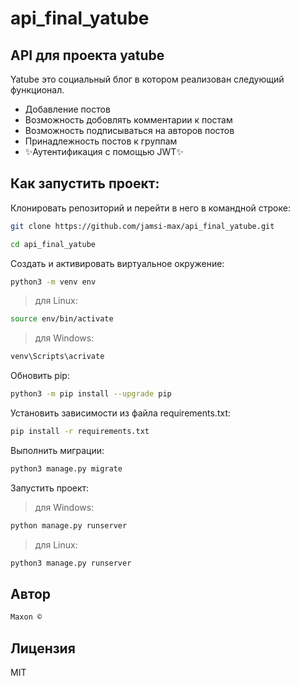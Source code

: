 # api_final_yatube
## API для проекта yatube

Yatube это социальный блог в котором реализован следующий функционал.

- Добавление постов
- Возможность добовлять комментарии к постам
- Возможность подписываться на авторов постов
- Принадлежность постов к группам
- ✨Аутентификация с помощью JWT✨

## Как запустить проект:

Клонировать репозиторий и перейти в него в командной строке:

```sh
git clone https://github.com/jamsi-max/api_final_yatube.git
```
```sh
cd api_final_yatube
```
Cоздать и активировать виртуальное окружение:
```sh
python3 -m venv env
```
> для Linux:
```sh
source env/bin/activate
```
> для Windows:
```sh
venv\Scripts\acrivate
```
Обновить pip:
```sh
python3 -m pip install --upgrade pip
```
Установить зависимости из файла requirements.txt:
```sh
pip install -r requirements.txt
```
Выполнить миграции:
```sh
python3 manage.py migrate
```
Запустить проект:
> для Windows:
```sh
python manage.py runserver
```
> для Linux:
```sh
python3 manage.py runserver
```
## Автор

```sh
Maxon ©
```

## Лицензия

MIT



